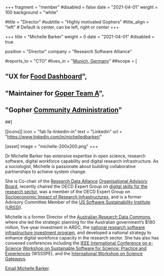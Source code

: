 +++
fragment = "member"
#disabled = false
date = "2021-04-01"
weight = 100
background = "white"

#title = "Director"
#subtitle = "Highly motivated Gophers"
#title_align = "left" # Default is center, can be left, right or center
+++

+++
title = "Michelle Barker"
weight = 0
date = "2021-04-01"
#disabled = true

position = "Director"
company = "Research Software Alliance"

#reports_to = "CTO"
#lives_in = "[Munich, Germany](https://www.google.com/maps/place/Munich,+Germany/)"
##scope = [
##  "UX for [Food Dashboard](#)",
##  "Maintainer for [Goper Team A](#)",
##  "Gopher [Community Administration](#)"
##]

[[icons]]
  icon = "fab fa-linkedin-in"
  text = "Linkedin"
  url = "https://www.linkedin.com/in/michelledbarker/"

[asset]
  image = "michelle-200x200.png"
+++

Dr Michelle Barker has extensive expertise in open science, research software, digital workforce capability and digital research infrastructure. As a sociologist, Michelle is passionate about building collaborative partnerships to achieve system change.

She is Co-chair of the [Research Data Alliance](https://www.rd-alliance.org/) [Organisational Advisory Board](https://rd-alliance.org/about-rda/our-leadership/rda-organisational-advisory-board.html), recently chaired the OECD Expert Group on [digital skills for the research sector](https://www.oecd-ilibrary.org/science-and-technology/building-digital-workforce-capacity-and-skills-for-data-intensive-science_e08aa3bb-en), was a member of the OECD Expert Group on [Socioeconomic Impact of Research Infrastructures](https://www.oecd-ilibrary.org/science-and-technology/reference-framework-for-assessing-the-scientific-and-socio-economic-impact-of-research-infrastructures_3ffee43b-en), and is a former Advisory Committee Member of the [US Software Sustainability Institute (URSSI)](http://urssi.us/). 

Michelle is a former Director of the [Australian Research Data Commons](https://ardc.edu.au/), where she led the strategic planning for the Australian government’s $180 million, five-year investment in ARDC, the [national research software infrastructure investment program](https://nectar.org.au/labs/), and developed a national strategy to enhance digital workforce capacity in the research sector. She has also has convened conferences including the [IEEE International Conference on e-Science](https://escience-conference.org/) [Workshop on Sustainable Software for Science: Practice and Experiences](https://escience-conference.org/) (WSSSPE), and the [International Workshop on Science Gateways](http://iwsg-life.org/site/iwsglife/).

[Email Michelle Barker](mailto:michelle@researchsoft.org).
